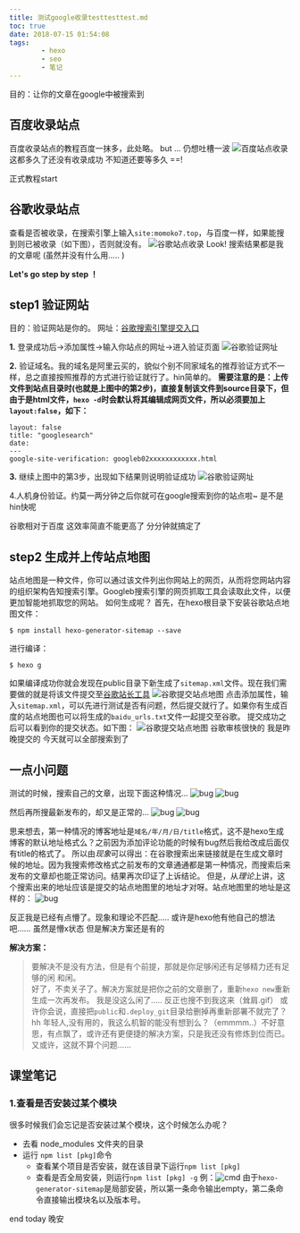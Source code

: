 ```yaml
---
title: 测试google收录testtesttest.md
toc: true
date: 2018-07-15 01:54:08
tags:
        - hexo
        - seo
        - 笔记
---
```

目的：让你的文章在google中被搜索到

<!--more-->

<!--
本意是测试用
现在是认为有必要写篇博客
但今天忒晚了，一不小心就两点半。。。改天补上

记：
seo 优化
百度收录 给成熟的链接 反正百度多的是这个教程

谷歌收录踩过的坑
添加网站
验证网站 下载文件 
hexo -g 会默认处理*.html所有文件 
解决方法： layout: false

站点地图？

-->

## 百度收录站点
百度收录站点的教程百度一抹多，此处略。
but ...  仍想吐槽一波
![百度站点收录](/assets/blogImg/20180717-1.png)
这都多久了还没有收录成功   不知道还要等多久  ==!

正式教程start
## 谷歌收录站点
查看是否被收录，在搜索引擎上输入`site:momoko7.top`，与百度一样，如果能搜到则已被收录（如下图），否则就没有。
![谷歌站点收录](/assets/blogImg/20180717-2.png)
Look! 搜索结果都是我的文章呢 (虽然并没有什么用.....  )

**Let's go step by step ！**
## step1 验证网站
目的：验证网站是你的。
网址：[谷歌搜索引擎提交入口](https://www.google.com/webmasters/tools/home?hl=zh-CN)

**1.** 登录成功后->添加属性->输入你站点的网址->进入验证页面
![谷歌验证网址](/assets/blogImg/20180717-3.png)

**2.** 验证域名。我的域名是阿里云买的，貌似个别不同家域名的推荐验证方式不一样，总之直接按照推荐的方式进行验证就行了。hin简单的。
**需要注意的是：上传文件到站点目录时(也就是上图中的第2步)，直接复制该文件到source目录下，但由于是html文件，`hexo -d`时会默认将其编辑成网页文件，所以必须要加上`layout:false`，如下：**
```
layout: false
title: "googlesearch"
date: 
---
google-site-verification: googleb02xxxxxxxxxxxx.html
```

**3.** 继续上图中的第3步，出现如下结果则说明验证成功
![谷歌验证网址](/assets/blogImg/20180717-4.png)

4.人机身份验证。约莫一两分钟之后你就可在google搜索到你的站点啦~  是不是hin快呢

谷歌相对于百度 这效率简直不能更高了  分分钟就搞定了

## step2 生成并上传站点地图
站点地图是一种文件，你可以通过该文件列出你网站上的网页，从而将您网站内容的组织架构告知搜索引擎。Googleb搜索引擎的网页抓取工具会读取此文件，以便更加智能地抓取您的网站。
如何生成呢？
首先，在hexo根目录下安装谷歌站点地图文件：
```
$ npm install hexo-generator-sitemap --save
```
进行编译：
```
$ hexo g
```
如果编译成功你就会发现在public目录下新生成了`sitemap.xml`文件。现在我们需要做的就是将该文件提交至[谷歌站长工具](https://www.google.com/webmasters/tools/)
![谷歌提交站点地图](/assets/blogImg/20180717-6.png)
点击添加属性，输入`sitemap.xml`，可以先进行测试是否有问题，然后提交就行了。如果你有生成百度的站点地图也可以将生成的`baidu_urls.txt`文件一起提交至谷歌。 提交成功之后可以看到你的提交状态。如下图：
![谷歌提交站点地图](/assets/blogImg/20180717-7.png)
谷歌审核很快的 我是昨晚提交的 今天就可以全部搜索到了

## 一点小问题
测试的时候，搜索自己的文章，出现下面这种情况...
![bug](/assets/blogImg/20180717-10.png)
![bug](/assets/blogImg/20180717-11.png)

然后再所搜最新发布的，却又是正常的...
![bug](/assets/blogImg/20180717-8.png)
![bug](/assets/blogImg/20180717-9.png)

思来想去，第一种情况的博客地址是`域名/年/月/日/title`格式，这不是hexo生成博客的默认地址格式么？之前因为添加评论功能的时候有bug然后我给改成后面仅有title的格式了。
所以由*现象*可以得出：在谷歌搜索出来链接就是在生成文章时候的地址。因为我搜索修改格式之前发布的文章通通都是第一种情况，而搜索后来发布的文章却也能正常访问。结果再次印证了上诉结论。
但是，从*理论*上讲，这个搜索出来的地址应该是提交的站点地图里的地址才对呀。站点地图里的地址是这样的：
![bug](/assets/blogImg/20180717-12.png)

反正我是已经有点懵了。现象和理论不匹配.....  或许是hexo他有他自己的想法吧......
虽然是懵x状态   但是解决方案还是有的  
 
**解决方案：**
> 要解决不是没有方法，但是有个前提，那就是你足够闲还有足够精力还有足够的闲 和闲。  
  好了，不卖关子了。解决方案就是把你之前的文章删了，重新`hexo new`重新生成一次再发布。 我是没这么闲了.....   反正也搜不到我这来（耸肩.gif）
  或许你会说，直接把`public`和`.deploy_git`目录给删掉再重新部署不就完了？ hh 年轻人,没有用的，我这么机智的能没有想到么？（emmmm..）不好意思，有点飘了，或许还有更便捷的解决方案，只是我还没有修炼到位而已。又或许，这就不算个问题......


## 课堂笔记
### 1.查看是否安装过某个模块
很多时候我们会忘记是否安装过某个模块，这个时候怎么办呢？
  * 去看 node_modules 文件夹的目录
  * 运行 `npm list [pkg]`命令
    - 查看某个项目是否安装，就在该目录下运行`npm list [pkg]`
    - 查看是否全局安装，则运行`npm list [pkg] -g`
    例：![cmd](/assets/blogImg/20180717-5.png)
    由于`hexo-generator-sitemap`是局部安装，所以第一条命令输出empty，第二条命令直接输出模块名以及版本号。
  


end today
晚安